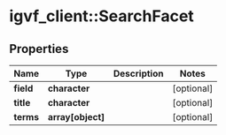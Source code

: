 # igvf_client::SearchFacet


## Properties
Name | Type | Description | Notes
------------ | ------------- | ------------- | -------------
**field** | **character** |  | [optional] 
**title** | **character** |  | [optional] 
**terms** | **array[object]** |  | [optional] 


